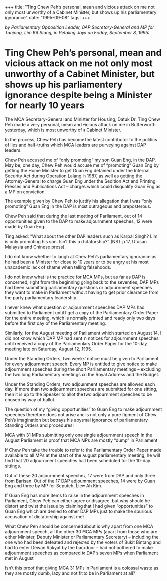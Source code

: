 +++ 
title: "Ting Chew Peh’s personal, mean and vicious attack on me not only most unworthy of a Cabinet Minister, but shows up his parliamentery ignorance"
date: "1995-09-08"
tags:
+++

_by Parliamentary Opposition Leader, DAP Secretary-General and MP for Tanjong, Lim Kit Siang, in Petaling Jaya on Friday, September 8, 1995:_

# Ting Chew Peh’s personal, mean and vicious attack on me not only most unworthy of a Cabinet Minister, but shows up his parliamentery ignorance despite being a Minister for nearly 10 years

The MCA Secretary-General and Minister for Housing, Datuk Dr. Ting Chew Peh made a very personal, mean and vicious attack on me in Butterworth yesterday, which is most unworthy of a Cabinet Minister.</u>

In the process, Chew Peh has become the latest contributor to the politics of lies and half-truths which MCA leaders are purveying against DAP leaders.

Chew Peh accused me of “only promoting” my son Guan Eng, in the DAP. May be, one day, Chew Peh would accuse me of “promoting” Guan Eng by getting the Home Minister to get Guan Eng detained under the Internal Security Act during Operation Lalang in 1987, as well as getting the Attorney-General to charge Guan Eng under the Sedition Act and Printing Presses and Publications Act – charges which could disqualify Guan Eng as a MP on conviction.

The example given by Chew Peh to justify his allegation that I was “only promoting” Guan Eng in the DAP is most outrageous and preposterous.

Chew Peh said that during the last meeting of Parliament, out of 14 opportunities given to the DAP to make adjournment speeches, 12 were made by Guan Eng.

Ting asked: “What about the other DAP leaders such as Karpal Singh? Lim is only promoting his son. Isn’t this a dictatorship?” (NST p.17, Utusan Malaysia and Chinese press).

I do not know whether to laugh at Chew Peh’s parliamentary ignorance as he had been a Minister for close to 10 years or to be angry at his most unacademic lack of shame when telling falsehoods.

I do not know what is the practice for MCA MPs, but as far as DAP is concerned, right from the beginning going back to the seventies, DAP MPs had been submitting parliamentary questions or adjournment speeches they want to make in Parliament without having to get prior clearance from the party parliamentary leadership.

I never knew what question or adjournment speeches DAP MPs had submitted to Parliament until I get a copy of the Parliamentary Order Paper for the entire meeting, which is normally printed and ready only two days before the first day of the Parliamentary meeting.

Similarly, for the August meeting of Parliament which started on August 14, I did not know which DAP MP had sent in notices for adjournment speeches until received a copy of the Parliamentary Order Paper for the 10-day meeting late on Saturday, August 12, 1995.

Under the Standing Orders, two weeks’ notice must be given to Parliament for every adjournment speech. Every MP is entitled to give notice to make adjournment speeches during the short Parliamentary meetings – excluding the two long Parliamentary meetings on the Royal Address and the Budget.

Under the Standing Orders, two adjournment speeches are allowed each day. If more than two adjournment speeches are submitted for one sitting, then it is up to the Speaker to allot the two adjournment speeches to be chosen by way of ballot.

The question of my “giving opportunities” to Guan Eng to make adjournment speeches therefore does not arise and is not only a pure figment of Chew Peh’s imagination but betrays his abysmal ignorance of parliamentary Standing Orders and procedures!

MCA with 31 MPs submitting only one single adjournment speech in the August Parliament is proof that MCA MPs are mostly “dump” in Parliament

If Chew Peh take the trouble to refer to the Parliamentary Order Paper made available to all MPs at the start of the August parliamentary meeting, he will find that 20 adjournment speeches had been scheduled for the 10-day sittings.

Out of these 20 adjournment speeches, 17 were from DAP and only three from Barisan. Out of the 17 DAP adjournment speeches, 14 were by Guan Eng and three by MP for Seputeh, Liew Ah Kim.

If Guan Eng has more items to raise in the adjournment speeches in Parliament, Chew Peh can either agree or disagree, but why should he distort and twist the issue by claiming that I had given “opportunities” to Guan Eng which are denied to other DAP MPs just to make the spurious accusation of dictatorship against me?

What Chew Peh should be concerned about is why apart from one MCA adjournment speech, all the other 30 MCA MPs (apart from those who are either Minister, Deputy Minister or Parliamentary Secretary) – including the one who had been defeated and rejected by the voters of Bukit Bintang and had to enter Dewan Rakyat by the backdoor – had not bothered to make adjournment speeches as compared to DAP’s seven MPs when Parliament met in August

Isn’t this proof that giving MCA 31 MPs in Parliament is a colossal waste as they are mostly dumb, lazy and not fit to be in Parliament at all?
 
